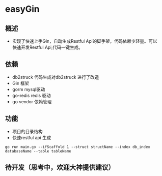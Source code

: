 # easyGin
## 概述
* 实现了快速上手Gin，自动生成Restful Api的脚手架，代码依赖少轻量。可以快速开发Restful Api,代码一键生成。
## 依赖
* db2struck 代码生成对db2struck 进行了改造
* Gin 框架
* gorm mysql驱动
* go-redis redis 驱动
* go vendor 依赖管理
## 功能
* 项目的目录结构
* 快速restful api 生成

```
go run main.go --ifScaffold 1 --struct structName --index db_index databaseName --table tableName
```
## 待开发（思考中，欢迎大神提供建议）

